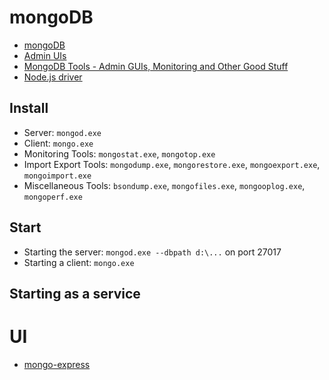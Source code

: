 # mongoDB

- [mongoDB](https://www.mongodb.org/)
- [Admin UIs](http://docs.mongodb.org/ecosystem/tools/administration-interfaces/)
- [MongoDB Tools - Admin GUIs, Monitoring and Other Good Stuff](http://mongodb-tools.com/)
- [Node.js driver](http://docs.mongodb.org/ecosystem/drivers/node-js/)

## Install
- Server: ```mongod.exe```
- Client: ```mongo.exe```
- Monitoring Tools: ```mongostat.exe```, ```mongotop.exe```
- Import Export Tools: ```mongodump.exe```, ```mongorestore.exe```, ```mongoexport.exe```, ```mongoimport.exe```
- Miscellaneous Tools: ```bsondump.exe```, ```mongofiles.exe```, ```mongooplog.exe```, ```mongoperf.exe```

## Start
- Starting the server: ```mongod.exe --dbpath d:\...``` on port 27017
- Starting a client: ```mongo.exe```

## Starting as a service


# UI 
- [mongo-express](https://www.npmjs.com/package/mongo-express)
